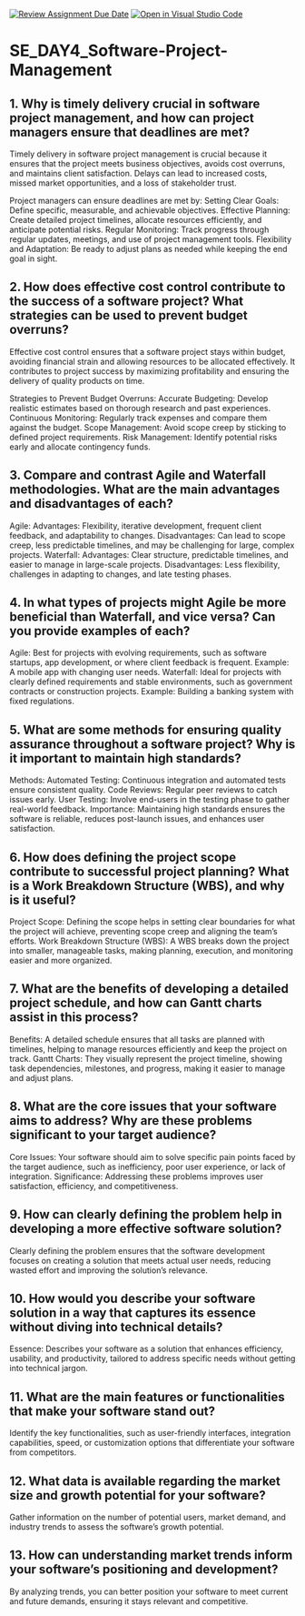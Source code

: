[![Review Assignment Due Date](https://classroom.github.com/assets/deadline-readme-button-22041afd0340ce965d47ae6ef1cefeee28c7c493a6346c4f15d667ab976d596c.svg)](https://classroom.github.com/a/9pw6JKcu)
[![Open in Visual Studio Code](https://classroom.github.com/assets/open-in-vscode-2e0aaae1b6195c2367325f4f02e2d04e9abb55f0b24a779b69b11b9e10269abc.svg)](https://classroom.github.com/online_ide?assignment_repo_id=15657509&assignment_repo_type=AssignmentRepo)
# SE_DAY4_Software-Project-Management
## 1. Why is timely delivery crucial in software project management, and how can project managers ensure that deadlines are met?

Timely delivery in software project management is crucial because it ensures that the project meets business objectives, avoids cost overruns, and maintains client satisfaction. Delays can lead to increased costs, missed market opportunities, and a loss of stakeholder trust.

Project managers can ensure deadlines are met by:
Setting Clear Goals: Define specific, measurable, and achievable objectives.
Effective Planning: Create detailed project timelines, allocate resources efficiently, and anticipate potential risks.
Regular Monitoring: Track progress through regular updates, meetings, and use of project management tools.
Flexibility and Adaptation: Be ready to adjust plans as needed while keeping the end goal in sight.

## 2. How does effective cost control contribute to the success of a software project? What strategies can be used to prevent budget overruns?

Effective cost control ensures that a software project stays within budget, avoiding financial strain and allowing resources to be allocated effectively. It contributes to project success by maximizing profitability and ensuring the delivery of quality products on time.

Strategies to Prevent Budget Overruns:
Accurate Budgeting: Develop realistic estimates based on thorough research and past experiences.
Continuous Monitoring: Regularly track expenses and compare them against the budget.
Scope Management: Avoid scope creep by sticking to defined project requirements.
Risk Management: Identify potential risks early and allocate contingency funds.

## 3. Compare and contrast Agile and Waterfall methodologies. What are the main advantages and disadvantages of each?
Agile:
Advantages: Flexibility, iterative development, frequent client feedback, and adaptability to changes.
Disadvantages: Can lead to scope creep, less predictable timelines, and may be challenging for large, complex projects.
Waterfall:
Advantages: Clear structure, predictable timelines, and easier to manage in large-scale projects.
Disadvantages: Less flexibility, challenges in adapting to changes, and late testing phases.

## 4. In what types of projects might Agile be more beneficial than Waterfall, and vice versa? Can you provide examples of each?
Agile: Best for projects with evolving requirements, such as software startups, app development, or where client feedback is frequent. Example: A mobile app with changing user needs.
Waterfall: Ideal for projects with clearly defined requirements and stable environments, such as government contracts or construction projects. Example: Building a banking system with fixed regulations.

## 5. What are some methods for ensuring quality assurance throughout a software project? Why is it important to maintain high standards?
Methods:
Automated Testing: Continuous integration and automated tests ensure consistent quality.
Code Reviews: Regular peer reviews to catch issues early.
User Testing: Involve end-users in the testing phase to gather real-world feedback.
Importance: Maintaining high standards ensures the software is reliable, reduces post-launch issues, and enhances user satisfaction.

## 6. How does defining the project scope contribute to successful project planning? What is a Work Breakdown Structure (WBS), and why is it useful?
Project Scope: Defining the scope helps in setting clear boundaries for what the project will achieve, preventing scope creep and aligning the team’s efforts.
Work Breakdown Structure (WBS): A WBS breaks down the project into smaller, manageable tasks, making planning, execution, and monitoring easier and more organized.

## 7. What are the benefits of developing a detailed project schedule, and how can Gantt charts assist in this process?
Benefits: A detailed schedule ensures that all tasks are planned with timelines, helping to manage resources efficiently and keep the project on track.
Gantt Charts: They visually represent the project timeline, showing task dependencies, milestones, and progress, making it easier to manage and adjust plans.

## 8. What are the core issues that your software aims to address? Why are these problems significant to your target audience?
Core Issues: Your software should aim to solve specific pain points faced by the target audience, such as inefficiency, poor user experience, or lack of integration.
Significance: Addressing these problems improves user satisfaction, efficiency, and competitiveness.

## 9. How can clearly defining the problem help in developing a more effective software solution?
 Clearly defining the problem ensures that the software development focuses on creating a solution that meets actual user needs, reducing wasted effort and improving the solution’s relevance.
 
## 10. How would you describe your software solution in a way that captures its essence without diving into technical details?
Essence: Describes your software as a solution that enhances efficiency, usability, and productivity, tailored to address specific needs without getting into technical jargon.

## 11. What are the main features or functionalities that make your software stand out?
Identify the key functionalities, such as user-friendly interfaces, integration capabilities, speed, or customization options that differentiate your software from competitors.

## 12. What data is available regarding the market size and growth potential for your software?
Gather information on the number of potential users, market demand, and industry trends to assess the software’s growth potential.

## 13. How can understanding market trends inform your software’s positioning and development?
By analyzing trends, you can better position your software to meet current and future demands, ensuring it stays relevant and competitive.
